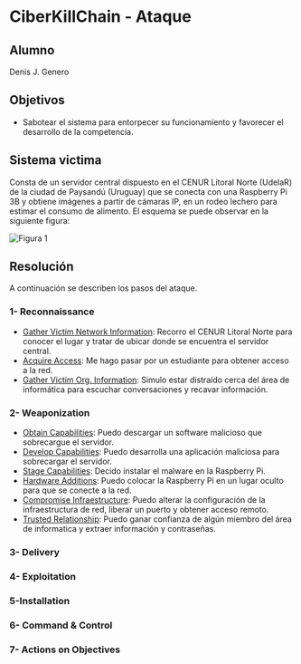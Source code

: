 # CiberKillChain - Ataque
## Alumno
Denis J. Genero
## Objetivos
- Sabotear el sistema para entorpecer su funcionamiento y favorecer el desarrollo de la competencia.

## Sistema victima
Consta de un servidor central dispuesto en el CENUR Litoral Norte (UdelaR) de la ciudad de Paysandú (Uruguay) que se conecta con una Raspberry Pi 3B y obtiene imágenes a partir de cámaras IP, en un rodeo lechero para estimar el consumo de alimento. El esquema se puede observar en la siguiente figura:

![Figura 1](Imagenes/Figura1)

## Resolución
A continuación se describen los pasos del ataque.

### 1- Reconnaissance
- [Gather Victim Network Information](https://attack.mitre.org/techniques/T1592/): Recorro el CENUR Litoral Norte para conocer el lugar y tratar de ubicar donde se encuentra el servidor central.
- [Acquire Access](https://attack.mitre.org/techniques/T1650/): Me hago pasar por un estudiante para obtener acceso a la red.
- [Gather Victim Org. Information](https://attack.mitre.org/techniques/T1591/): Simulo estar distraído cerca del área de informática para escuchar conversaciones y recavar información.

### 2- Weaponization
- [Obtain Capabilities](https://attack.mitre.org/techniques/T1588/): Puedo descargar un software malicioso que sobrecargue el servidor.
- [Develop Capabilities](https://attack.mitre.org/techniques/T1587/): Puedo desarrolla una aplicación maliciosa para sobrecargar el servidor.
- [Stage Capabilities](https://attack.mitre.org/techniques/T1608/): Decido instalar el malware en la Raspberry Pi.
- [Hardware Additions](https://attack.mitre.org/techniques/T1200/): Puedo colocar la Raspberry Pi en un lugar oculto para que se conecte a la red.
- [Compromise Infraestructure](https://attack.mitre.org/techniques/T1584/): Puedo alterar la configuración de la infraestructura de red, liberar un puerto y obtener acceso remoto.
- [Trusted Relationship](https://attack.mitre.org/techniques/T1199/): Puedo ganar confianza de algún miembro del área de informatica y extraer información y contraseñas.

### 3- Delivery

### 4- Exploitation

### 5-Installation

### 6- Command & Control

### 7- Actions on Objectives